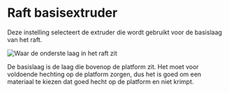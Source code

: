 Raft basisextruder
====
Deze instelling selecteert de extruder die wordt gebruikt voor de basislaag van het raft.

![Waar de onderste laag in het raft zit](../../../articles/images/raft_dimensions_simplified.svg)

De basislaag is de laag die bovenop de platform zit. Het moet voor voldoende hechting op de platform zorgen, dus het is goed om een materiaal te kiezen dat goed hecht op de platform en niet krimpt.